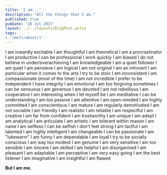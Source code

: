 ```yaml
---
title: 'I am...'
description: "All the things that I am."
published: true
pubDate: '28 Jul 2017'
layout: ../../layouts/BlogPost.astro
tags:
- '[me](/about/)'
---
```


I am inwardly excitable
I am thoughtful
I am theoretical
I am a procrastinator
I am productive
I can be professional
I work quickly
I am biased
I do not believe in under/overachieving
I am knowledgeable
I am a quiet follower
I am quiet
I am pensieve
I am logical
I am not original
I am an introvert
I am particular when it comes to the arts
I try to be stoic
I am inconsistent
I am compassionate (most of the time)
I am not incredible
I prefer to be independent
I have integrity
I am emotional
I am too forgiving sometimes
I can be sensuous
I am generous
I am devoted
I am not rebellious
I am cooperative
I am interesting when I let myself be
I am meditative
I can be understanding
I am too passive
I am attentive
I am open-minded
I am highly committed
I am conscientious
I am mature
I am regularly demotivated
I am not sociable
I am friendly
I am realistic
I am reliable
I am respectful
I am creative
I am far from confident
I am trustworthy
I am unique
I am adept
I am analytical
I am articulate
I am artistic
I am tolerant within reason
I am naive
I am selfless
I can be selfish
I don't feel strong
I am tactful
I am talented
I am highly intelligent
I am changeable
I can be passionate
I am "lukewarm"
I am funny
I am dependable
I am loyal
I try to be socially conscious
I am way too modest
I am genuine
I am very sensitive
I am too sensible
I am sincere
I am skilled
I am helpful
I am disorganised
I am pleasant
I am adaptable
I am perceptive
I am very easy going
I am the best listener
I am imaginative
I am insightful
I am flawed

**But I am me.**